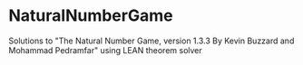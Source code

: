 # NaturalNumberGame
Solutions to "The Natural Number Game, version 1.3.3 By Kevin Buzzard and Mohammad Pedramfar" using LEAN theorem solver
